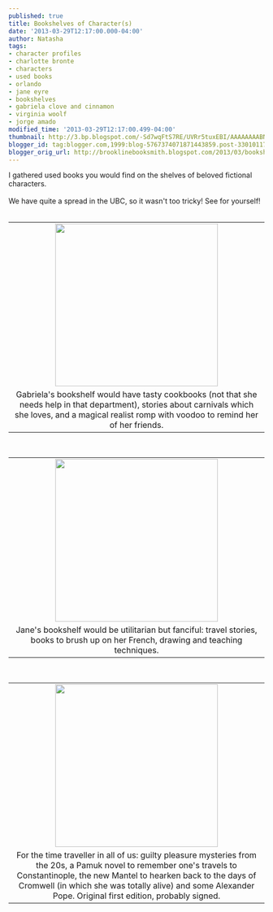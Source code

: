 ```yaml
---
published: true
title: Bookshelves of Character(s)
date: '2013-03-29T12:17:00.000-04:00'
author: Natasha
tags:
- character profiles
- charlotte bronte
- characters
- used books
- orlando
- jane eyre
- bookshelves
- gabriela clove and cinnamon
- virginia woolf
- jorge amado
modified_time: '2013-03-29T12:17:00.499-04:00'
thumbnail: http://3.bp.blogspot.com/-Sd7wqFtS7RE/UVRr5tuxEBI/AAAAAAAABN4/UKI9m-YxhVU/s72-c/gabriela.jpg
blogger_id: tag:blogger.com,1999:blog-5767374071871443859.post-3301011774132442911
blogger_orig_url: http://brooklinebooksmith.blogspot.com/2013/03/bookshelves-of-characters.html
---
```


<div class="separator" style="clear: both; text-align: center;"></div>I gathered used books you would find on the shelves of beloved fictional characters.<br /><br />We have quite a spread in the UBC, so it wasn't too tricky! See for yourself!<br /><div class="separator" style="clear: both; text-align: center;"></div><br /><div class="separator" style="clear: both; text-align: center;"></div><table align="center" cellpadding="0" cellspacing="0" class="tr-caption-container" style="margin-left: auto; margin-right: auto; text-align: center;"><tbody><tr><td style="text-align: center;"><a href="http://3.bp.blogspot.com/-Sd7wqFtS7RE/UVRr5tuxEBI/AAAAAAAABN4/UKI9m-YxhVU/s1600/gabriela.jpg" imageanchor="1" style="margin-left: auto; margin-right: auto;"><img border="0" height="320" src="http://3.bp.blogspot.com/-Sd7wqFtS7RE/UVRr5tuxEBI/AAAAAAAABN4/UKI9m-YxhVU/s320/gabriela.jpg" width="320" /></a></td></tr><tr><td class="tr-caption" style="text-align: center;">Gabriela's bookshelf would have tasty cookbooks (not that she needs help in that department), stories about carnivals which she loves, and a magical realist romp with voodoo to remind her of her friends.</td></tr></tbody></table><br /><table align="center" cellpadding="0" cellspacing="0" class="tr-caption-container" style="margin-left: auto; margin-right: auto; text-align: center;"><tbody><tr><td style="text-align: center;"><a href="http://1.bp.blogspot.com/-u_fEoSa41Xw/UVRr5lUhMRI/AAAAAAAABN8/cRrtXKZGNxc/s1600/jane_eyre.jpg" imageanchor="1" style="margin-left: auto; margin-right: auto;"><img border="0" height="320" src="http://1.bp.blogspot.com/-u_fEoSa41Xw/UVRr5lUhMRI/AAAAAAAABN8/cRrtXKZGNxc/s320/jane_eyre.jpg" width="320" /></a></td></tr><tr><td class="tr-caption" style="text-align: center;">Jane's bookshelf would be utilitarian but fanciful: travel stories, books to brush up on her French, drawing and teaching techniques.</td></tr></tbody></table><br /><table align="center" cellpadding="0" cellspacing="0" class="tr-caption-container" style="margin-left: auto; margin-right: auto; text-align: center;"><tbody><tr><td style="text-align: center;"><a href="http://1.bp.blogspot.com/-EU8yR5b61_E/UVRr5oLoTAI/AAAAAAAABOA/PFHHfdgyzKQ/s1600/orlando.jpg" imageanchor="1" style="margin-left: auto; margin-right: auto;"><img border="0" height="320" src="http://1.bp.blogspot.com/-EU8yR5b61_E/UVRr5oLoTAI/AAAAAAAABOA/PFHHfdgyzKQ/s320/orlando.jpg" width="320" /></a></td></tr><tr><td class="tr-caption" style="text-align: center;">For the time traveller in all of us: guilty pleasure mysteries from the 20s, a Pamuk novel to remember one's travels to Constantinople, the new Mantel to hearken back to the days of Cromwell (in which she was totally alive) and some Alexander Pope. Original first edition, probably signed.</td></tr></tbody></table><br />